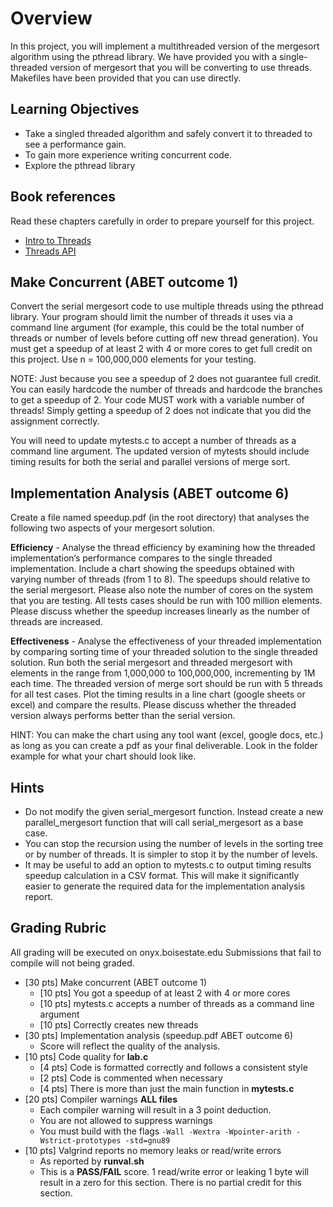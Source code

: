 # Overview

In this project, you will implement a multithreaded version of the
mergesort algorithm using the pthread library.  We have provided you
with a single-threaded version of mergesort that you will be
converting to use threads. Makefiles have been provided that you can
use directly.


## Learning Objectives

- Take a singled threaded algorithm and safely convert it to threaded
  to see a performance gain.
- To gain more experience writing concurrent code.
- Explore the pthread library


## Book references

Read these chapters carefully in order to prepare yourself for this project.

- [Intro to Threads](http://pages.cs.wisc.edu/~remzi/OSTEP/threads-intro.pdf)
- [Threads API](http://pages.cs.wisc.edu/~remzi/OSTEP/threads-api.pdf)

## Make Concurrent (ABET outcome 1)

Convert the serial mergesort code to use multiple threads using the
pthread library. Your program should limit the number of threads it
uses via a command line argument (for example, this could be the total
number of threads or number of levels before cutting off new thread
generation). You must get a speedup of at least 2 with 4 or more cores
to get full credit on this project.  Use n = 100,000,000 elements for
your testing.

NOTE: Just because you see a speedup of 2 does not guarantee full
credit. You can easily hardcode the number of threads and hardcode the
branches to get a speedup of 2. Your code MUST work with a variable
number of threads!  Simply getting a speedup of 2 does not indicate
that you did the assignment correctly.

You will need to update mytests.c to accept a number of threads as a
command line argument. The updated version of mytests should include
timing results for both the serial and parallel versions of merge
sort.

## Implementation Analysis (ABET outcome 6)

Create a file named speedup.pdf (in the root directory) that analyses
the following two aspects of your mergesort solution.

**Efficiency** - Analyse the thread efficiency by examining how the
threaded implementation’s performance compares to the single threaded
implementation. Include a chart showing the speedups obtained with
varying number of threads (from 1 to 8). The speedups should relative
to the serial mergesort. Please also note the number of cores on the
system that you are testing.  All tests cases should be run with 100
million elements. Please discuss whether the speedup increases
linearly as the number of threads are increased.

**Effectiveness** - Analyse the effectiveness of your threaded
implementation by comparing sorting time of your threaded solution to
the single threaded solution. Run both the serial mergesort and
threaded mergesort with elements in the range from 1,000,000 to
100,000,000, incrementing by 1M each time.  The threaded version of
merge sort should be run with 5 threads for all test cases.  Plot the
timing results in a line chart (google sheets or excel) and compare
the results. Please discuss whether the threaded version always
performs better than the serial version.

HINT: You can make the chart using any tool want (excel, google docs,
etc.) as long as you can create a pdf as your final
deliverable. Look in the folder example for what your chart should
look like.

## Hints

- Do not modify the given serial_mergesort function. Instead create a
  new parallel_mergesort function that will call serial_mergesort as a
  base case.
- You can stop the recursion using the number of levels in the sorting
  tree or by number of threads. It is simpler to stop it by the number
  of levels.
- It may be useful to add an option to mytests.c to output timing
  results speedup calculation in a CSV format.  This will make it
  significantly easier to generate the required data for the
  implementation analysis report.


## Grading Rubric

All grading will be executed on onyx.boisestate.edu Submissions
that fail to compile will not being graded.

- [30 pts] Make concurrent (ABET outcome 1)
  - [10 pts] You got a speedup of at least 2 with 4 or more cores 
  - [10 pts] mytests.c accepts a number of threads as a command line argument
  - [10 pts] Correctly creates new threads
- [30 pts] Implementation analysis (speedup.pdf ABET outcome 6)
  - Score will reflect the quality of the analysis.
- [10 pts] Code quality for **lab.c**
  - [4 pts] Code is formatted correctly and follows a consistent style
  - [2 pts] Code is commented when necessary
  - [4 pts] There is more than just the main function in **mytests.c**
- [20 pts] Compiler warnings **ALL files**
  - Each compiler warning will result in a 3 point deduction.
  - You are not allowed to suppress warnings
  - You must build with the flags ```-Wall -Wextra -Wpointer-arith -Wstrict-prototypes -std=gnu89```
- [10 pts] Valgrind reports no memory leaks or read/write errors
  - As reported by **runval.sh**
  - This is a **PASS/FAIL** score. 1 read/write error or leaking 1
    byte will result in a zero for this section. There is no partial
    credit for this section.

